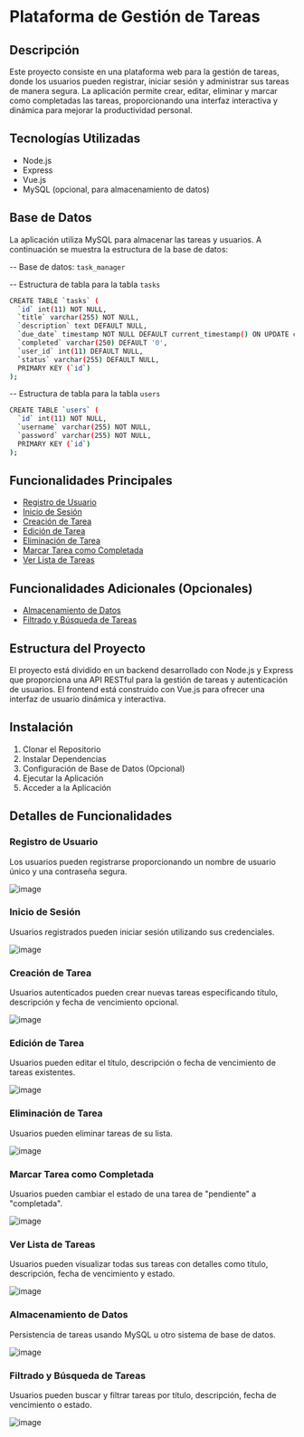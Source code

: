# Plataforma de Gestión de Tareas

## Descripción
Este proyecto consiste en una plataforma web para la gestión de tareas, donde los usuarios pueden registrar, iniciar sesión y administrar sus tareas de manera segura. La aplicación permite crear, editar, eliminar y marcar como completadas las tareas, proporcionando una interfaz interactiva y dinámica para mejorar la productividad personal.

## Tecnologías Utilizadas
- Node.js
- Express
- Vue.js
- MySQL (opcional, para almacenamiento de datos)

## Base de Datos
La aplicación utiliza MySQL para almacenar las tareas y usuarios. A continuación se muestra la estructura de la base de datos:

-- Base de datos: `task_manager`

-- Estructura de tabla para la tabla `tasks`
```bash
CREATE TABLE `tasks` (
  `id` int(11) NOT NULL,
  `title` varchar(255) NOT NULL,
  `description` text DEFAULT NULL,
  `due_date` timestamp NOT NULL DEFAULT current_timestamp() ON UPDATE current_timestamp(),
  `completed` varchar(250) DEFAULT '0',
  `user_id` int(11) DEFAULT NULL,
  `status` varchar(255) DEFAULT NULL,
  PRIMARY KEY (`id`)
);
```
-- Estructura de tabla para la tabla `users`
```bash
CREATE TABLE `users` (
  `id` int(11) NOT NULL,
  `username` varchar(255) NOT NULL,
  `password` varchar(255) NOT NULL,
  PRIMARY KEY (`id`)
);
```
## Funcionalidades Principales
- [Registro de Usuario](#registro-de-usuario)
- [Inicio de Sesión](#inicio-de-sesión)
- [Creación de Tarea](#creación-de-tarea)
- [Edición de Tarea](#edición-de-tarea)
- [Eliminación de Tarea](#eliminación-de-tarea)
- [Marcar Tarea como Completada](#marcar-tarea-como-completada)
- [Ver Lista de Tareas](#ver-lista-de-tareas)

## Funcionalidades Adicionales (Opcionales)
- [Almacenamiento de Datos](#almacenamiento-de-datos)
- [Filtrado y Búsqueda de Tareas](#filtrado-y-búsqueda-de-tareas)

## Estructura del Proyecto
El proyecto está dividido en un backend desarrollado con Node.js y Express que proporciona una API RESTful para la gestión de tareas y autenticación de usuarios. El frontend está construido con Vue.js para ofrecer una interfaz de usuario dinámica y interactiva.

## Instalación
1. Clonar el Repositorio
2. Instalar Dependencias
3. Configuración de Base de Datos (Opcional)
4. Ejecutar la Aplicación
5. Acceder a la Aplicación

## Detalles de Funcionalidades

### Registro de Usuario
Los usuarios pueden registrarse proporcionando un nombre de usuario único y una contraseña segura.

![image](https://github.com/JorellStudent/GestionDeTareasConLogin/assets/167504858/5ffca038-14d2-400d-9ed1-5ee891da4e62)

### Inicio de Sesión
Usuarios registrados pueden iniciar sesión utilizando sus credenciales.

![image](https://github.com/JorellStudent/GestionDeTareasConLogin/assets/167504858/b36b44bb-e143-49de-adfe-e8de8e82c9f6)

### Creación de Tarea
Usuarios autenticados pueden crear nuevas tareas especificando título, descripción y fecha de vencimiento opcional.

![image](https://github.com/JorellStudent/GestionDeTareasConLogin/assets/167504858/c4cbd876-5924-432e-83ad-e933f6600bc3)



### Edición de Tarea
Usuarios pueden editar el título, descripción o fecha de vencimiento de tareas existentes.

![image](https://github.com/JorellStudent/GestionDeTareasConLogin/assets/167504858/576d73ab-ba9a-444b-a27e-10c463db2ec7)


### Eliminación de Tarea
Usuarios pueden eliminar tareas de su lista.

![image](https://github.com/JorellStudent/GestionDeTareasConLogin/assets/167504858/84b253c0-ea76-49b3-99a4-c82659ad5171)



### Marcar Tarea como Completada
Usuarios pueden cambiar el estado de una tarea de "pendiente" a "completada".

![image](https://github.com/JorellStudent/GestionDeTareasConLogin/assets/167504858/579e31e1-1145-47ef-80d0-02095ad18ba3)


### Ver Lista de Tareas
Usuarios pueden visualizar todas sus tareas con detalles como título, descripción, fecha de vencimiento y estado.

![image](https://github.com/JorellStudent/GestionDeTareasConLogin/assets/167504858/cd45b953-030d-4380-8db4-98d0497e2df2)


### Almacenamiento de Datos
Persistencia de tareas usando MySQL u otro sistema de base de datos.

![image](https://github.com/JorellStudent/GestionDeTareasConLogin/assets/167504858/9d917207-47af-4bf9-a7a4-f2ad83fa4ce7)

### Filtrado y Búsqueda de Tareas
Usuarios pueden buscar y filtrar tareas por título, descripción, fecha de vencimiento o estado.

![image](https://github.com/JorellStudent/GestionDeTareasConLogin/assets/167504858/d282a22f-2734-4ba3-86b8-73f3efcc470e)



